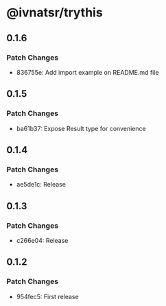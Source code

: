 # @ivnatsr/trythis

## 0.1.6

### Patch Changes

- 836755e: Add import example on README.md file

## 0.1.5

### Patch Changes

- ba61b37: Expose Result type for convenience

## 0.1.4

### Patch Changes

- ae5de1c: Release

## 0.1.3

### Patch Changes

- c266e04: Release

## 0.1.2

### Patch Changes

- 954fec5: First release
